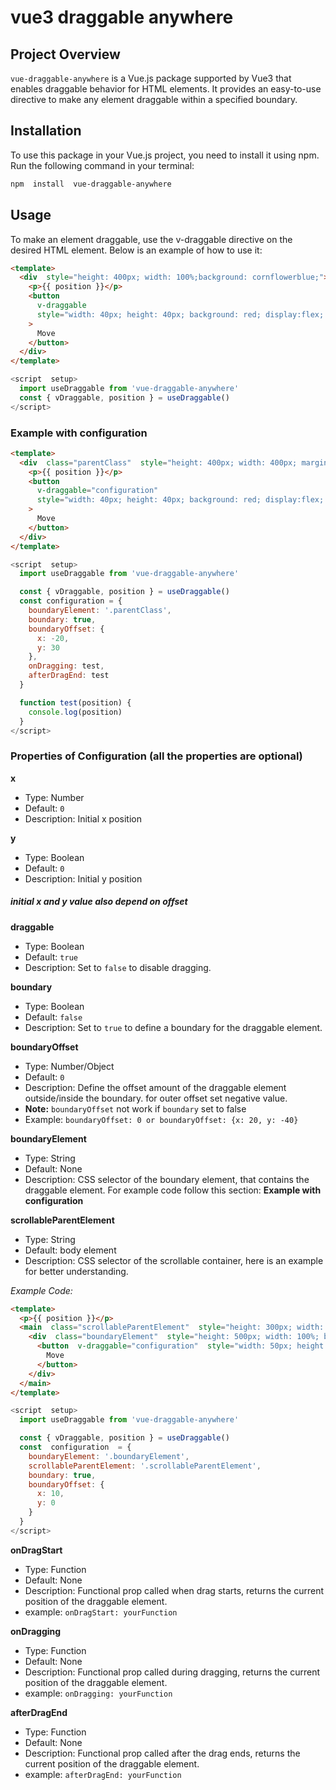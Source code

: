 # vue3 draggable anywhere

## Project Overview

`vue-draggable-anywhere` is a Vue.js package supported by Vue3 that enables draggable behavior for HTML elements. It provides an easy-to-use directive to make any element draggable within a specified boundary.


## Installation

To use this package in your Vue.js project, you need to install it using npm. Run the following command in your terminal:

```bash
npm  install  vue-draggable-anywhere
```

  

## Usage

To make an element draggable, use the v-draggable directive on the desired HTML element. Below is an example of how to use it:

```html
<template>
  <div  style="height: 400px; width: 100%;background: cornflowerblue;">
    <p>{{ position }}</p>
    <button
      v-draggable
      style="width: 40px; height: 40px; background: red; display:flex; align-items: center;text-align: center; cursor: move; color: white;border-radius: 50%;"
    >
      Move
    </button>
  </div>
</template>
```

```javascript
<script  setup>
  import useDraggable from 'vue-draggable-anywhere'
  const { vDraggable, position } = useDraggable()
</script>
```

  
  

### Example with configuration

```html
<template>
  <div  class="parentClass"  style="height: 400px; width: 400px; margin: 20px; background: cornflowerblue;">
    <p>{{ position }}</p>
    <button
      v-draggable="configuration"
      style="width: 40px; height: 40px; background: red; display:flex; align-items: center;text-align: center; cursor: move; color: white;border-radius: 50%;"
    >
      Move
    </button>
  </div>
</template>
```

  

```javascript
<script  setup>
  import useDraggable from 'vue-draggable-anywhere'

  const { vDraggable, position } = useDraggable()
  const configuration = {
    boundaryElement: '.parentClass',
    boundary: true,
    boundaryOffset: {
      x: -20,
      y: 30
    },
    onDragging: test,
    afterDragEnd: test
  }

  function test(position) {
    console.log(position)
  }
</script>
```

  

### Properties of Configuration (all the properties are optional)

**x**
- Type: Number
- Default: `0`
- Description: Initial x position

**y**
- Type: Boolean
- Default: `0`
- Description: Initial y position

##### *initial x and y value also depend on offset*

**draggable**
- Type: Boolean
- Default: `true`
- Description: Set to `false` to disable dragging.

**boundary**
- Type: Boolean
- Default: `false`
- Description: Set to `true` to define a boundary for the draggable element.

**boundaryOffset**
- Type: Number/Object
- Default: `0`
- Description: Define the offset amount of the draggable element outside/inside the boundary. for outer offset set negative value.
-  **Note:**  `boundaryOffset` not work if `boundary` set to false
- Example: ``boundaryOffset: 0 or boundaryOffset: {x: 20, y: -40}``

**boundaryElement**
- Type: String
- Default: None
- Description: CSS selector of the boundary element, that contains the draggable element. 
For example code follow this section:  **Example with configuration**

  

**scrollableParentElement**
- Type: String
- Default: body element
- Description: CSS selector of the scrollable container, here is an example for better understanding.

*Example Code:*
```html
<template>
  <p>{{ position }}</p>
  <main  class="scrollableParentElement"  style="height: 300px; width: 300px; overflow: auto; background-color: springgreen; padding: 16px;">
    <div  class="boundaryElement"  style="height: 500px; width: 100%; background-color: tomato;">
      <button  v-draggable="configuration"  style="width: 50px; height: 50px; background: white;">
        Move
      </button>
    </div>
  </main>
</template>
```

```js
<script  setup>
  import useDraggable from 'vue-draggable-anywhere'

  const { vDraggable, position } = useDraggable()
  const  configuration  = {
    boundaryElement: '.boundaryElement',
    scrollableParentElement: '.scrollableParentElement',
    boundary: true,
    boundaryOffset: {
      x: 10,
      y: 0
    }
  }
</script>
```

**onDragStart**
- Type: Function
- Default: None
- Description: Functional prop called when drag starts, returns the current position of the draggable element.
- example: ```onDragStart: yourFunction```

**onDragging**
- Type: Function
- Default: None
- Description: Functional prop called during dragging, returns the current position of the draggable element.
- example: ```onDragging: yourFunction```

**afterDragEnd**
- Type: Function
- Default: None
- Description: Functional prop called after the drag ends, returns the current position of the draggable element.
- example: ```afterDragEnd: yourFunction```